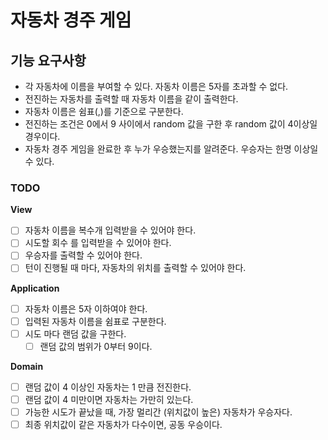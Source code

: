 # 자동차 경주 게임

## 기능 요구사항
- 각 자동차에 이름을 부여할 수 있다. 자동차 이름은 5자를 초과할 수 없다.  
- 전진하는 자동차를 출력할 때 자동차 이름을 같이 출력한다.
- 자동차 이름은 쉼표(,)를 기준으로 구분한다.
- 전진하는 조건은 0에서 9 사이에서 random 값을 구한 후 random 값이 4이상일 경우이다.
- 자동차 경주 게임을 완료한 후 누가 우승했는지를 알려준다. 우승자는 한명 이상일 수 있다.

### TODO
**View**
- [ ] 자동차 이름을 복수개 입력받을 수 있어야 한다.
- [ ] 시도할 회수 를 입력받을 수 있어야 한다.
- [ ] 우승자를 출력할 수 있어야 한다.
- [ ] 턴이 진행될 때 마다, 자동차의 위치를 출력할 수 있어야 한다.

**Application**
- [ ] 자동차 이름은 5자 이하여야 한다.
- [ ] 입력된 자동차 이름을 쉼표로 구분한다.
- [ ] 시도 마다 랜덤 값을 구한다.
  - [ ] 랜덤 값의 범위가 0부터 9이다.

**Domain**
- [ ] 랜덤 값이 4 이상인 자동차는 1 만큼 전진한다.
- [ ] 랜덤 값이 4 미만이면 자동차는 가만히 있는다.
- [ ] 가능한 시도가 끝났을 때, 가장 멀리간 (위치값이 높은) 자동차가 우승자다.
- [ ] 최종 위치값이 같은 자동차가 다수이면, 공동 우승이다.
